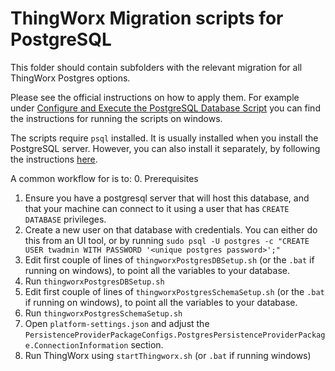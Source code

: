 # ThingWorx Migration scripts for PostgreSQL

This folder should contain subfolders with the relevant migration for all ThingWorx Postgres options.

Please see the official instructions on how to apply them. For example under [Configure and Execute the PostgreSQL Database Script](https://support.ptc.com/help/thingworx/platform/r9.5/en/#page/ThingWorx/Help/Installation/Installation/install_and_configure_postgresql_windows.html#) you can find the instructions for running the scripts on windows.

The scripts require `psql` installed. It is usually installed when you install the PostgreSQL server.
However, you can also install it separately, by following the instructions [here](https://docs.risingwave.com/docs/current/install-psql-without-postgresql/).

A common workflow for is to:
0. Prerequisites
   1. Ensure you have a postgresql server that will host this database, and that your machine can connect to it using a user that has `CREATE DATABASE` privileges.
   2. Create a new user on that database with credentials. You can either do this from an UI tool, or by running `sudo psql -U postgres -c "CREATE USER twadmin WITH PASSWORD '<unique postgres password>';"`
1. Edit first couple of lines of `thingworxPostgresDBSetup.sh` (or the `.bat` if running on windows), to point all the variables to your database.
2. Run `thingworxPostgresDBSetup.sh`
3. Edit first couple of lines of `thingworxPostgresSchemaSetup.sh` (or the `.bat` if running on windows), to point all the variables to your database.
4. Run `thingworxPostgresSchemaSetup.sh`
5. Open `platform-settings.json` and adjust the `PersistenceProviderPackageConfigs.PostgresPersistenceProviderPackage.ConnectionInformation` section.
6. Run ThingWorx using `startThingworx.sh` (or `.bat` if running windows)
